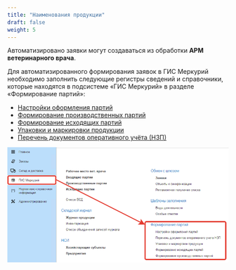 ```yaml
---
title: "Наименования продукции"
draft: false
weight: 5
---
```


Автоматизировано заявки могут создаваться из обработки **АРМ ветеринарного врача**.

Для автоматизированного формирования заявок в ГИС Меркурий необходимо заполнить следующие регистры сведений и справочники, которые находятся в подсистеме «ГИС Меркурий» в разделе «Формирование партий»:

- [Настройки оформления партий](BatchDesignSettings.md)
- [Формирование производственных партий](FormationOfProductionBatches.md)
- [Формирование исходящих партий](FormationOfOutgoingParties.md)
- [Упаковки и маркировки продукции](PackagingAndLabelingOfProducts.md)
- [Перечень документов оперативного учёта (НЗП)](ListOfOperationalAccountingDocuments.md)

[![1][1]][1]

[1]: 1.png
